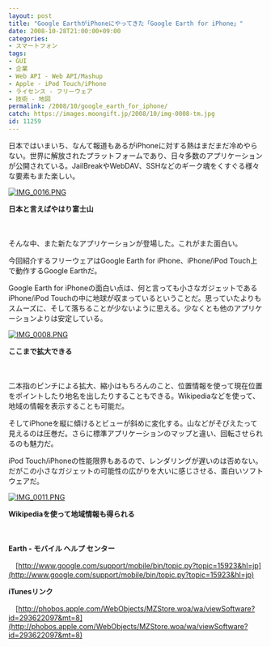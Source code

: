 ```yaml
---
layout: post
title: "Google EarthがiPhoneにやってきた「Google Earth for iPhone」"
date: 2008-10-28T21:00:00+09:00
categories:
- スマートフォン
tags: 
- GUI
- 企業
- Web API - Web API/Mashup
- Apple - iPod Touch/iPhone
- ライセンス - フリーウェア
- 技術 - 地図
permalink: /2008/10/google_earth_for_iphone/
catch: https://images.moongift.jp/2008/10/img-0008-tm.jpg
id: 11259
---
```

日本ではいまいち、なんて報道もあるがiPhoneに対する熱はまだまだ冷めやらない。世界に解放されたプラットフォームであり、日々多数のアプリケーションが公開されている。JailBreakやWebDAV、SSHなどのギーク魂をくすぐる様々な要素もまた楽しい。

  

[![IMG_0016.PNG](https://images.moongift.jp/2008/10/img-0016-tm.jpg)](https://images.moongift.jp/2008/10/img-0016.png)  
  
**日本と言えばやはり富士山**

  

　

  

そんな中、また新たなアプリケーションが登場した。これがまた面白い。

  

今回紹介するフリーウェアはGoogle Earth for iPhone、iPhone/iPod Touch上で動作するGoogle Earthだ。

  
  
<!--more-->  

Google Earth for iPhoneの面白い点は、何と言っても小さなガジェットであるiPhone/iPod Touchの中に地球が収まっているということだ。思っていたよりもスムーズに、そして落ちることが少ないように思える。少なくとも他のアプリケーションよりは安定している。

  

[![IMG_0008.PNG](https://images.moongift.jp/2008/10/img-0008-tm.jpg)](https://images.moongift.jp/2008/10/img-0008.png)  
  
**ここまで拡大できる**

  

　

  

二本指のピンチによる拡大、縮小はもちろんのこと、位置情報を使って現在位置をポイントしたり地名を出したりすることもできる。Wikipediaなどを使って、地域の情報を表示することも可能だ。

  

そしてiPhoneを縦に傾けるとビューが斜めに変化する。山などがそびえたって見えるのは圧巻だ。さらに標準アプリケーションのマップと違い、回転させられるのも魅力だ。

  

iPod Touch/iPhoneの性能限界もあるので、レンダリングが遅いのは否めない。だがこの小さなガジェットの可能性の広がりを大いに感じさせる、面白いソフトウェアだ。

  

[![IMG_0011.PNG](https://images.moongift.jp/2008/10/img-0011-tm.jpg)](https://images.moongift.jp/2008/10/img-0011.png)  
  
**Wikipediaを使って地域情報も得られる**

  

　

  

**Earth - モバイル ヘルプ センター**

  

　[http://www.google.com/support/mobile/bin/topic.py?topic=15923&hl=jp](http://www.google.com/support/mobile/bin/topic.py?topic=15923&hl=jp)

  

**iTunesリンク**  
  
　[http://phobos.apple.com/WebObjects/MZStore.woa/wa/viewSoftware?id=293622097&mt=8](http://phobos.apple.com/WebObjects/MZStore.woa/wa/viewSoftware?id=293622097&mt=8)

  
